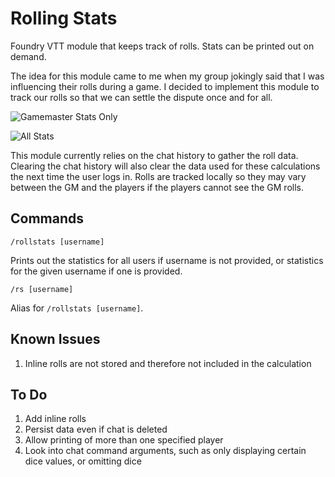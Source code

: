 # Rolling Stats
Foundry VTT module that keeps track of rolls.  Stats can be printed out on demand.

The idea for this module came to me when my group jokingly said that I was influencing their rolls during a game.  I decided to implement this module to track our rolls so that we can settle the dispute once and for all.

![Gamemaster Stats Only](https://github.com/wgirtain/rolling-stats/images/stats_all.png?raw=true)

![All Stats](https://github.com/wgirtain/rolling-stats/images/stats_gm.png?raw=true)

This module currently relies on the chat history to gather the roll data.  Clearing the chat history will also clear the data used for these calculations the next time the user logs in.  Rolls are tracked locally so they may vary between the GM and the players if the players cannot see the GM rolls.

## Commands
```
/rollstats [username]
```
Prints out the statistics for all users if username is not provided, or statistics for the given username if one is provided.

```
/rs [username]
```
Alias for `/rollstats [username]`.

## Known Issues
1. Inline rolls are not stored and therefore not included in the calculation

## To Do
1. Add inline rolls
2. Persist data even if chat is deleted
3. Allow printing of more than one specified player
4. Look into chat command arguments, such as only displaying certain dice values, or omitting dice


